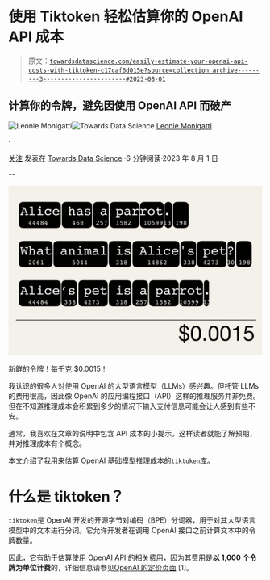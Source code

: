 # 使用 Tiktoken 轻松估算你的 OpenAI API 成本

> 原文：[`towardsdatascience.com/easily-estimate-your-openai-api-costs-with-tiktoken-c17caf6d015e?source=collection_archive---------3-----------------------#2023-08-01`](https://towardsdatascience.com/easily-estimate-your-openai-api-costs-with-tiktoken-c17caf6d015e?source=collection_archive---------3-----------------------#2023-08-01)

## 计算你的令牌，避免因使用 OpenAI API 而破产

[](https://medium.com/@iamleonie?source=post_page-----c17caf6d015e--------------------------------)![Leonie Monigatti](https://medium.com/@iamleonie?source=post_page-----c17caf6d015e--------------------------------)[](https://towardsdatascience.com/?source=post_page-----c17caf6d015e--------------------------------)![Towards Data Science](https://towardsdatascience.com/?source=post_page-----c17caf6d015e--------------------------------) [Leonie Monigatti](https://medium.com/@iamleonie?source=post_page-----c17caf6d015e--------------------------------)

·

[关注](https://medium.com/m/signin?actionUrl=https%3A%2F%2Fmedium.com%2F_%2Fsubscribe%2Fuser%2F3a38da70d8dc&operation=register&redirect=https%3A%2F%2Ftowardsdatascience.com%2Feasily-estimate-your-openai-api-costs-with-tiktoken-c17caf6d015e&user=Leonie+Monigatti&userId=3a38da70d8dc&source=post_page-3a38da70d8dc----c17caf6d015e---------------------post_header-----------) 发表在 [Towards Data Science](https://towardsdatascience.com/?source=post_page-----c17caf6d015e--------------------------------) ·6 分钟阅读·2023 年 8 月 1 日[](https://medium.com/m/signin?actionUrl=https%3A%2F%2Fmedium.com%2F_%2Fvote%2Ftowards-data-science%2Fc17caf6d015e&operation=register&redirect=https%3A%2F%2Ftowardsdatascience.com%2Feasily-estimate-your-openai-api-costs-with-tiktoken-c17caf6d015e&user=Leonie+Monigatti&userId=3a38da70d8dc&source=-----c17caf6d015e---------------------clap_footer-----------)

--

[](https://medium.com/m/signin?actionUrl=https%3A%2F%2Fmedium.com%2F_%2Fbookmark%2Fp%2Fc17caf6d015e&operation=register&redirect=https%3A%2F%2Ftowardsdatascience.com%2Feasily-estimate-your-openai-api-costs-with-tiktoken-c17caf6d015e&source=-----c17caf6d015e---------------------bookmark_footer-----------)![](img/286da1233aab3f57c2e2d49f77d8d96e.png)

新鲜的令牌！每千克 $0.0015！

我认识的很多人对使用 OpenAI 的大型语言模型（LLMs）感兴趣。但托管 LLMs 的费用很高，因此像 OpenAI 的应用编程接口（API）这样的推理服务并非免费。但在不知道推理成本会积累到多少的情况下输入支付信息可能会让人感到有些不安。

通常，我喜欢在文章的说明中包含 API 成本的小提示，这样读者就能了解预期，并对推理成本有个概念。

本文介绍了我用来估算 OpenAI 基础模型推理成本的`tiktoken`库。

# 什么是 tiktoken？

`tiktoken`是 OpenAI 开发的开源字节对编码（BPE）分词器，用于对其大型语言模型中的文本进行分词。它允许开发者在调用 OpenAI 接口之前计算文本中的令牌数量。

因此，它有助于估算使用 OpenAI API 的相关费用，因为其费用是**以 1,000 个令牌为单位计费**的，详细信息请参见[OpenAI 的定价页面](https://openai.com/pricing) [1]。
